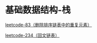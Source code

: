 # 基础数据结构-栈

[leetcode-83（删除排序链表中的重复元素）](/classify/algorithm/title/leetcode-83)

[leetcode-234（回文链表）](/classify/algorithm/title/leetcode-234)

